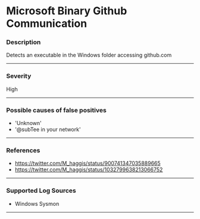 # Microsoft Binary Github Communication
### Description

Detects an executable in the Windows folder accessing github.com

-------------------
### Severity

High

-------------------
<!---
### Detailed Information

- Why is this alert triggered?
- What are the typical causes that generate this alert? (e.g. port scans, unusual file access activity, etc...)
- Which corroborating information should be looked up?
- Any supporting queries to get more information?
- Any supporting visualizations to get more information?

-------------------
--->
### Possible causes of false positives

- 'Unknown'
- '@subTee in your network'

-------------------
### References

- https://twitter.com/M_haggis/status/900741347035889665
- https://twitter.com/M_haggis/status/1032799638213066752

-------------------
### Supported Log Sources

- Windows Sysmon

-------------------
